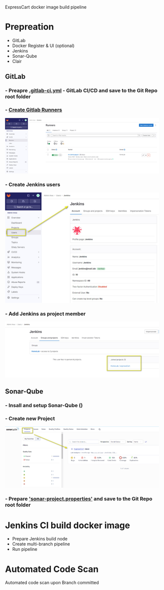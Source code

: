ExpressCart docker image build pipeline

# Prepreation
- GitLab
- Docker Register & UI (optional)
- Jenkins
- Sonar-Qube
- Clair

## GitLab

### - Preapre [.gitlab-ci.yml](./.gitlab-ci.yml) - GitLab CI/CD and save to the Git Repo root folder

### - [Create Gitlab Runners](https://docs.gitlab.com/ee/tutorials/create_register_first_runner/index.html#create-and-register-a-project-runner)
![Runner](../infra/_screen/gitlab_create_runners.jpg)

### - Create Jenkins users
![jenkins users](../infra/_screen/gitlab_create_jenkins.jpg)

### - Add Jenkins as project member
![Assign to group](../infra/_screen/gitlab_assign_jenkins.jpg)


## Sonar-Qube

### - Insall and setup Sonar-Qube ()

### - Create new Project
![Create project](../infra/_screen/sonarqube_create_project.jpg)

### - Prepare ['sonar-project.properties'](./sonar-project.properties) and save to the Git Repo root folder


# Jenkins CI build docker image

- Prepare Jenkins build node
- Create multi-branch pipeline
- Run pipeline

# Automated Code Scan
Automated code scan upon Branch committed

